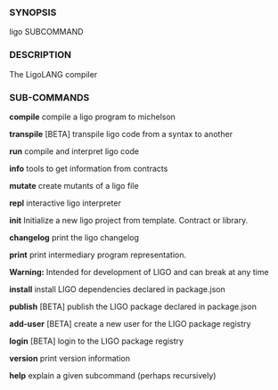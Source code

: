 
### SYNOPSIS
ligo SUBCOMMAND

### DESCRIPTION
The LigoLANG compiler

### SUB-COMMANDS
**compile**
compile a ligo program to michelson

**transpile**
[BETA] transpile ligo code from a syntax to another

**run**
compile and interpret ligo code

**info**
tools to get information from contracts

**mutate**
create mutants of a ligo file

**repl**
interactive ligo interpreter

**init**
Initialize a new ligo project from template. Contract or library.

**changelog**
print the ligo changelog

**print**
print intermediary program representation.

**Warning:**
Intended for development of LIGO and can break at any time

**install**
install LIGO dependencies declared in package.json

**publish**
[BETA] publish the LIGO package declared in package.json

**add-user**
[BETA] create a new user for the LIGO package registry

**login**
[BETA] login to the LIGO package registry

**version**
print version information

**help**
explain a given subcommand (perhaps recursively)


